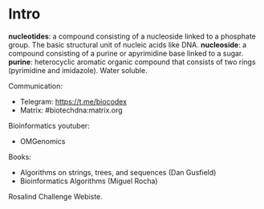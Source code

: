 # Intro

**nucleotides**: a compound consisting of a nucleoside linked to a phosphate group. The basic structural unit of nucleic acids like DNA.
**nucleoside**: a compound consisting of a purine or apyrimidine base linked to a sugar.
**purine**: heterocyclic aromatic organic compound that consists of two rings (pyrimidine and imidazole). Water soluble. 

Communication:
- Telegram: https://t.me/biocodex
- Matrix: #biotechdna:matrix.org

Bioinformatics youtuber:
- OMGenomics

Books:
- Algorithms on strings, trees, and sequences (Dan Gusfield)
- Bioinformatics Algorithms (Miguel Rocha)

Rosalind Challenge Webiste.

